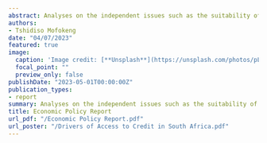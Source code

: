 ```yaml
---
abstract: Analyses on the independent issues such as the suitability of inflation targeting in emerging markets, the role of fiscal policy in stabilizing the economy. The effect of debt accumulation on macroeconomic stability, how participation on international capital market constraints national economic policies, and how monetary and fiscal policy can be coordinated.
authors:
- Tshidiso Mofokeng
date: "04/07/2023"
featured: true
image:
  caption: 'Image credit: [**Unsplash**](https://unsplash.com/photos/pLCdAaMFLTE)'
  focal_point: ""
  preview_only: false
publishDate: "2023-05-01T00:00:00Z"
publication_types:
- report
summary: Analyses on the independent issues such as the suitability of inflation targeting in emerging markets, the role of fiscal policy in stabilizing the economy. The effect of debt accumulation on macroeconomic stability, how participation on international capital market constraints national economic policies, and how monetary and fiscal policy can be coordinated.
title: Economic Policy Report
url_pdf: "/Economic Policy Report.pdf"
url_poster: "/Drivers of Access to Credit in South Africa.pdf"
---
```

